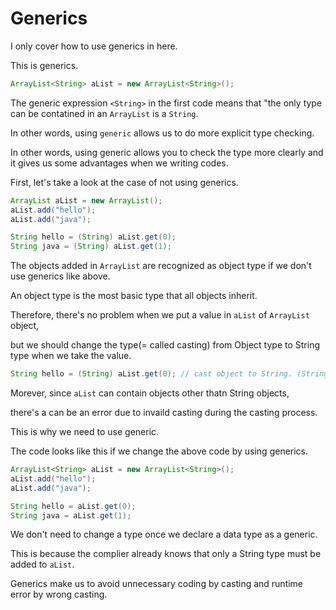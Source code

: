 # Generics

I only cover how to use generics in here.

This is generics.
```java
ArrayList<String> aList = new ArrayList<String>();
```

The generic expression ```<String>``` in the first code means that "the only type can be contatined in an ```ArrayList``` is a ```String```.

In other words, using ```generic``` allows us to do more explicit type checking.



In other words, using generic allows you to check the type more clearly and it gives us some advantages when we writing codes.

First, let's take a look at the case of not using generics.

```java
ArrayList aList = new ArrayList();
aList.add("hello");
aList.add("java");

String hello = (String) aList.get(0);
String java = (String) aList.get(1);
```

The objects added in ```ArrayList``` are recognized as object type if we don't use generics like above.

An object type is the most basic type that all objects inherit.

Therefore, there's no problem when we put a value in ```aList``` of ```ArrayList``` object, 

but we should change the type(= called casting) from Object type to String type when we take the value.

```java
String hello = (String) aList.get(0); // cast object to String. (String)
```

Morever, since ```aList``` can contain objects other thatn String objects,

there's a can be an error due to invaild casting during the casting process.

This is why we need to use generic.

The code looks like this if we change the above code by using generics.

```java
ArrayList<String> aList = new ArrayList<String>();
aList.add("hello");
aList.add("java");

String hello = aList.get(0);
String java = aList.get(1);
```
We don't need to change a type once we declare a data type as a generic.

This is because the complier already knows that only a String type must be added to ```aList```.

Generics make us to avoid unnecessary coding by casting and runtime error by wrong casting.
